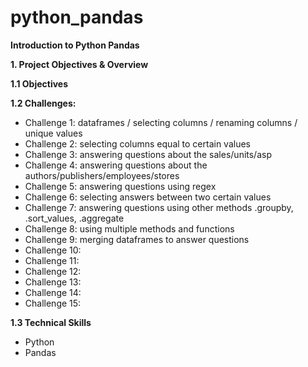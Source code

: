 # python_pandas

**Introduction to Python Pandas**

**1. Project Objectives & Overview** 

**1.1 Objectives**

**1.2 Challenges:** 

- Challenge 1: dataframes / selecting columns / renaming columns / unique values
- Challenge 2: selecting columns equal to certain values
- Challenge 3: answering questions about the sales/units/asp
- Challenge 4: answering questions about the authors/publishers/employees/stores
- Challenge 5: answering questions using regex 
- Challenge 6: selecting answers between two certain values
- Challenge 7: answering questions using other methods .groupby, .sort_values, .aggregate
- Challenge 8: using multiple methods and functions
- Challenge 9: merging dataframes to answer questions
- Challenge 10: 
- Challenge 11: 
- Challenge 12: 
- Challenge 13: 
- Challenge 14: 
- Challenge 15: 


**1.3 Technical Skills** 

- Python
- Pandas 

